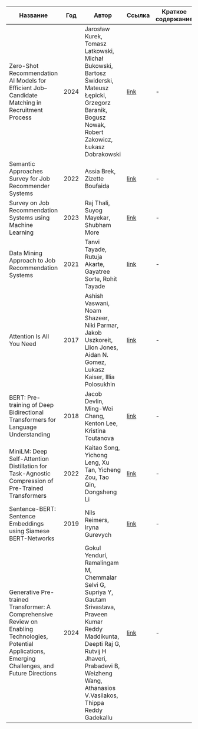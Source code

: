 | Название | Год | Автор | Ссылка | Краткое содержание |
| -------- |---- | ----- | ------ | ---- |
|Zero-Shot Recommendation AI Models for Efficient Job–Candidate Matching in Recruitment Process|2024|Jarosław Kurek, Tomasz Latkowski, Michał Bukowski, Bartosz Świderski, Mateusz Łępicki, Grzegorz Baranik, Bogusz Nowak, Robert Zakowicz, Łukasz Dobrakowski|[link](https://www.mdpi.com/2076-3417/14/6/2601)|-|
|Semantic Approaches Survey for Job Recommender Systems|2022|Assia Brek, Zizette Boufaida|[link](https://www.researchgate.net/publication/362482440_Semantic_Approaches_Survey_for_Job_Recommender_Systems)|-|
|Survey on Job Recommendation Systems using Machine Learning|2023|Raj Thali, Suyog Mayekar, Shubham More|[link](https://www.researchgate.net/publication/370176981_Survey_on_Job_Recommendation_Systems_using_Machine_Learning)|-|
|Data Mining Approach to Job Recommendation Systems|2021|Tanvi Tayade, Rutuja Akarte, Gayatree Sorte, Rohit Tayade|[link](https://www.researchgate.net/publication/347554505_Data_Mining_Approach_to_Job_Recommendation_Systems)|-|
|Attention Is All You Need|2017|Ashish Vaswani, Noam Shazeer, Niki Parmar, Jakob Uszkoreit, Llion Jones, Aidan N. Gomez, Lukasz Kaiser, Illia Polosukhin|[link](https://arxiv.org/abs/1706.03762)|-|
|BERT: Pre-training of Deep Bidirectional Transformers for Language Understanding|2018|Jacob Devlin, Ming-Wei Chang, Kenton Lee, Kristina Toutanova|[link](https://arxiv.org/abs/1810.04805)|-|
|MiniLM: Deep Self-Attention Distillation for Task-Agnostic Compression of Pre-Trained Transformers|2022|Kaitao Song, Yichong Leng, Xu Tan, Yicheng Zou, Tao Qin, Dongsheng Li|[link](https://arxiv.org/abs/2205.12986)|-|
|Sentence-BERT: Sentence Embeddings using Siamese BERT-Networks|2019|Nils Reimers, Iryna Gurevych|[link](https://arxiv.org/abs/1908.10084)|-|
|Generative Pre-trained Transformer: A Comprehensive Review on Enabling Technologies, Potential Applications, Emerging Challenges, and Future Directions|2024|Gokul Yenduri, Ramalingam M, Chemmalar Selvi G, Supriya Y, Gautam Srivastava, Praveen Kumar Reddy Maddikunta, Deepti Raj G, Rutvij H Jhaveri, Prabadevi B, Weizheng Wang, Athanasios V.Vasilakos, Thippa Reddy Gadekallu|[link](https://www.researchgate.net/publication/379857733_GPT_Generative_Pre-trained_Transformer_-_A_Comprehensive_Review_on_Enabling_Technologies_Potential_Applications_Emerging_Challenges_and_Future_Directions)|-|





